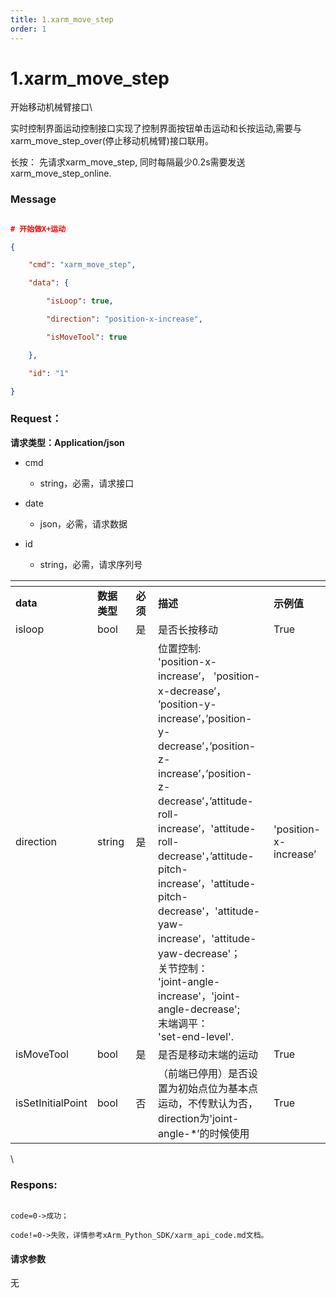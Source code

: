 ```yaml
---
title: 1.xarm_move_step
order: 1
---
```

# 1.xarm\_move\_step




开始移动机械臂接口\

实时控制界面运动控制接口实现了控制界面按钮单击运动和长按运动,需要与xarm\_move\_step\_over(停止移动机械臂)接口联用。



长按： 先请求xarm\_move\_step, 同时每隔最少0.2s需要发送xarm\_move\_step\_online.



### **Message**   



```json

# 开始做X+运动

{

    "cmd": "xarm_move_step",

    "data": {

        "isLoop": true,

        "direction": "position-x-increase",

        "isMoveTool": true

    },

    "id": "1"

}

```







### Request：  



**请求类型：Application/json**



* cmd

  * string，必需，请求接口

* date

  * json，必需，请求数据

* id

  * string，必需，请求序列号



<table data-header-hidden><thead><tr><th></th><th width="107"></th><th width="105"></th><th width="307"></th><th></th></tr></thead><tbody><tr><td><strong>data</strong></td><td><strong>数据类型</strong></td><td><strong>必须</strong></td><td><strong>描述</strong></td><td><strong>示例值</strong></td></tr><tr><td>isloop</td><td>bool</td><td>是</td><td>是否长按移动</td><td>True</td></tr><tr><td>direction</td><td>string</td><td>是</td><td>位置控制:<br>'position-x-increase’， 'position-x-decrease’， ’position-y-increase’，’position-y-decrease’，’position-z-increase’，’position-z-decrease’，’attitude-roll-increase’，'attitude-roll-decrease'，’attitude-pitch-increase’，'attitude-pitch-decrease'，'attitude-yaw-increase'，'attitude-yaw-decrease'；<br>关节控制：<br>'joint-angle-increase'，'joint-angle-decrease';<br>末端调平：<br>'set-end-level'.</td><td>'position-x-increase’</td></tr><tr><td>isMoveTool</td><td>bool</td><td>是</td><td>是否是移动末端的运动</td><td>True</td></tr><tr><td>isSetInitialPoint</td><td>bool</td><td>否</td><td>（前端已停用）是否设置为初始点位为基本点运动，不传默认为否，direction为'joint-angle-*’的时候使用</td><td>True</td></tr></tbody></table>



\\



### Respons:  



```

code=0->成功；

code!=0->失败，详情参考xArm_Python_SDK/xarm_api_code.md文档。

```



#### 请求参数



无
